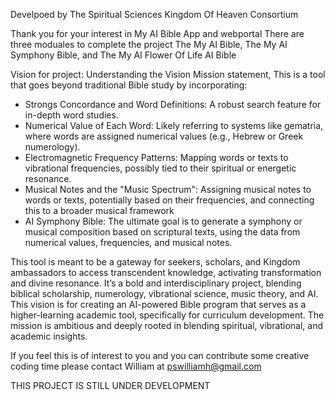 Develpoed by The Spiritual Sciences Kingdom Of Heaven Consortium

Thank you for your interest in My AI Bible App and webportal 
There are three moduales to complete the project
The My AI Bible, The My AI Symphony Bible, and The My AI Flower Of Life AI Bible

Vision for project: Understanding the Vision
Mission statement, This is a tool that goes beyond traditional Bible study by incorporating:
- Strongs Concordance and Word Definitions: A robust search feature for in-depth word studies.
- Numerical Value of Each Word: Likely referring to systems like gematria, where words are assigned numerical values (e.g., Hebrew or Greek numerology).
- Electromagnetic Frequency Patterns: Mapping words or texts to vibrational frequencies, possibly tied to their spiritual or energetic resonance.
- Musical Notes and the "Music Spectrum": Assigning musical notes to words or texts, potentially based on their frequencies, and connecting this to a broader musical framework 
- AI Symphony Bible: The ultimate goal is to generate a symphony or musical composition based on scriptural texts, using the data from numerical values, frequencies, and musical notes.

This tool is meant to be a gateway for seekers, scholars, and Kingdom ambassadors to access transcendent knowledge, activating transformation and divine resonance. 
It’s a bold and interdisciplinary project, blending biblical scholarship, numerology, vibrational science, music theory, and AI.
This vision is for creating an AI-powered Bible program that serves as a higher-learning academic tool, specifically for curriculum development. 
The mission is ambitious and deeply rooted in blending spiritual, vibrational, and academic insights.

If you feel this is of interest to you and you can contribute some creative coding time please contact William at pswilliamh@gmail.com

THIS PROJECT IS STILL UNDER DEVELOPMENT
